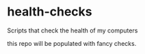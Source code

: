 # health-checks
Scripts that check the health of my computers

this repo will be populated with fancy checks.
